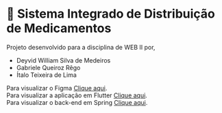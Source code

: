 # :syringe: Sistema Integrado de Distribuição de Medicamentos

Projeto desenvolvido para a disciplina de WEB II por,

- Deyvid William Silva de Medeiros
- Gabriele Queiroz Rêgo
- Ítalo Teixeira de Lima

Para visualizar o Figma [Clique aqui](https://www.figma.com/design/G7CP7Q5EwVJz06h1Xwjq7a/Aplicativo-SIDM---WEB-II?node-id=4337-861&t=Wdo7uGVZxQfL3fWX-0).<br/>
Para visualizar a aplicação em Flutter [Clique aqui](https://github.com/sidm-web-2/app-sidm).<br/>
Para visualizar o back-end em Spring [Clique aqui](https://github.com/sidm-web-2/api-sidm).
